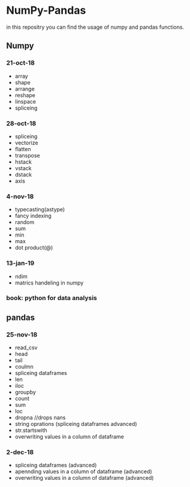 # NumPy-Pandas
in this repositry you can find the usage of numpy and pandas functions.
## Numpy
### 21-oct-18
* array
* shape
* arrange
* reshape
* linspace
* spliceing
### 28-oct-18
* spliceing
* vectorize
* flatten
* transpose
* hstack
* vstack
* dstack
* axis
### 4-nov-18
* typecasting(astype)
* fancy indexing
* random
* sum
* min
* max
* dot product(@)
### 13-jan-19
* ndim
* matrics handeling in numpy
### book: python for data analysis
## pandas
### 25-nov-18
* read_csv
* head
* tail
* coulmn
* spliceing dataframes
* len
* iloc
* groupby
* count
* sum
* loc
* dropna //drops nans
* string oprations (spliceing dataframes advanced)
* str.startswith
* overwriting values in a column of dataframe
### 2-dec-18
* spliceing dataframes (advanced)
* apennding values in a column of dataframe (advanced)
* overwriting values in a column of dataframe (advanced)
